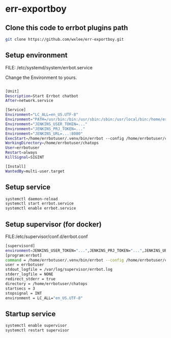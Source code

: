 # err-exportboy

## Clone this code to errbot plugins path
```bash
git clone https://github.com/wxlee/err-exportboy.git
```

## Setup environment 

FILE: /etc/systemd/system/errbot.service

Change the Environment to yours.

```bash

[Unit]
Description=Start Errbot chatbot
After=network.service

[Service]
Environment="LC_ALL=en_US.UTF-8"
Environment="PATH=/usr/bin:/bin:/usr/sbin:/sbin:/usr/local/bin:/home/errbotuser/.venv/bin"
Environment="JENKINS_USER_TOKEN=..."
Environment="JENKINS_PRJ_TOKEN=..."
Environment="JENKINS_URL=...:8080"
ExecStart=/home/errbotuser/.venv/bin/errbot --config /home/errbotuser/chatops/config.py
WorkingDirectory=/home/errbotuser/chatops
User=errbotuser
Restart=always
KillSignal=SIGINT

[Install]
WantedBy=multi-user.target

```

## Setup service

```bash
systemctl daemon-reload
systemctl start errbot.service
systemctl enable errbot.service
```

## Setup supervisor (for docker)

FILE:/etc/supervisor/conf.d/errbot.conf

```bash
[supervisord]
environment=JENKINS_USER_TOKEN="...",JENKINS_PRJ_TOKEN="...",JENKINS_URL="...:8080"
[program:errbot]
command = /home/errbotuser/.venv/bin/errbot --config /home/errbotuser/chatops/config.py
user = errbotuser
stdout_logfile = /var/log/supervisor/errbot.log
stderr_logfile = NONE
redirect_stderr = true
directory = /home/errbotuser/chatops
startsecs = 3
stopsignal = INT
environment = LC_ALL="en_US.UTF-8"

```

## Startup service
```bash
systemctl enable supervisor
systemctl restart supervisor
```
